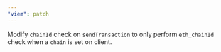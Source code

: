 ```yaml
---
"viem": patch
---
```


Modify `chainId` check on `sendTransaction` to only perform `eth_chainId` check when a `chain` is set on client.
